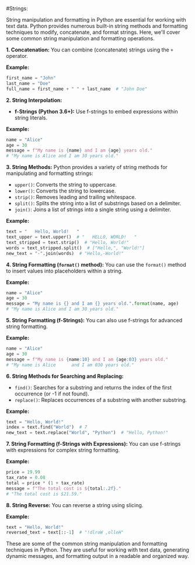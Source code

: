 #Strings:

String manipulation and formatting in Python are essential for working with text data. Python provides numerous built-in string methods and formatting techniques to modify, concatenate, and format strings. Here, we'll cover some common string manipulation and formatting operations.

**1. Concatenation:**
You can combine (concatenate) strings using the `+` operator.

**Example:**
```python
first_name = "John"
last_name = "Doe"
full_name = first_name + " " + last_name  # "John Doe"
```

**2. String Interpolation:**
   - **f-Strings (Python 3.6+):** Use f-strings to embed expressions within string literals.

**Example:**
```python
name = "Alice"
age = 30
message = f"My name is {name} and I am {age} years old."
# "My name is Alice and I am 30 years old."
```

**3. String Methods:**
Python provides a variety of string methods for manipulating and formatting strings:
   - `upper()`: Converts the string to uppercase.
   - `lower()`: Converts the string to lowercase.
   - `strip()`: Removes leading and trailing whitespace.
   - `split()`: Splits the string into a list of substrings based on a delimiter.
   - `join()`: Joins a list of strings into a single string using a delimiter.

**Example:**
```python
text = "   Hello, World!   "
text_upper = text.upper()  # "   HELLO, WORLD!   "
text_stripped = text.strip()  # "Hello, World!"
words = text_stripped.split()  # ["Hello,", "World!"]
new_text = "-".join(words)  # "Hello,-World!"
```

**4. String Formatting (`format()` method):**
You can use the `format()` method to insert values into placeholders within a string.

**Example:**
```python
name = "Alice"
age = 30
message = "My name is {} and I am {} years old.".format(name, age)
# "My name is Alice and I am 30 years old."
```

**5. String Formatting (f-Strings):**
You can also use f-strings for advanced string formatting.

**Example:**
```python
name = "Alice"
age = 30
message = f"My name is {name:10} and I am {age:03} years old."
# "My name is Alice      and I am 030 years old."
```

**6. String Methods for Searching and Replacing:**
   - `find()`: Searches for a substring and returns the index of the first occurrence (or -1 if not found).
   - `replace()`: Replaces occurrences of a substring with another substring.

**Example:**
```python
text = "Hello, World!"
index = text.find("World")  # 7
new_text = text.replace("World", "Python")  # "Hello, Python!"
```

**7. String Formatting (f-Strings with Expressions):**
You can use f-strings with expressions for complex string formatting.

**Example:**
```python
price = 19.99
tax_rate = 0.08
total = price * (1 + tax_rate)
message = f"The total cost is ${total:.2f}."
# "The total cost is $21.59."
```

**8. String Reverse:**
You can reverse a string using slicing.

**Example:**
```python
text = "Hello, World!"
reversed_text = text[::-1]  # "!dlroW ,olleH"
```

These are some of the common string manipulation and formatting techniques in Python. They are useful for working with text data, generating dynamic messages, and formatting output in a readable and organized way.
